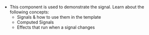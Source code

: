 - This component is used to demonstrate the signal. Learn about the following concepts:
  - Signals & how to use them in the template
  - Computed Signals
  - Effects that run when a signal changes
